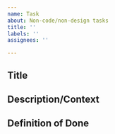 ```yaml
---
name: Task
about: Non-code/non-design tasks
title: ''
labels: ''
assignees: ''

---
```


## Title


## Description/Context


## Definition of Done
